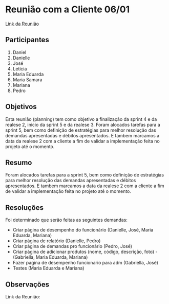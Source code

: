 # Reunião com a Cliente 06/01

[Link da Reunião](https://unbbr.sharepoint.com/sites/MDS20242/_layouts/15/stream.aspx?id=%2Fsites%2FMDS20242%2FDocumentos%20Compartilhados%2FEquipe%20Fehu%2FRecordings%2FEquipe%20Fehu%20%2D%20Planning%20Sprint%205%2D20250106%5F193917%2DMeeting%20Recording%2Emp4&referrer=StreamWebApp%2EWeb&referrerScenario=AddressBarCopied%2Eview%2Ee1f3271c%2Da748%2D4a72%2D84a4%2D9bcad0c8a5e5)

## Participantes

1. Daniel
2. Danielle
3. José
4. Letícia
5. Maria Eduarda
6. Maria Samara
7. Mariana
8. Pedro

## Objetivos

Esta reunião (planning) tem como objetivo a finalização da sprint 4 e da realese 2, inicio da sprint 5 e da realese 3. Foram alocados tarefas para a sprint 5, bem como definição de estratégias para melhor resolução das demandas apresentadas e débitos apresentados. E tambem marcamos a data da realese 2 com a cliente a fim de validar a implementação feita no projeto até o momento.

## Resumo

Foram alocados tarefas para a sprint 5, bem como definição de estratégias para melhor resolução das demandas apresentadas e débitos apresentados. E tambem marcamos a data da realese 2 com a cliente a fim de validar a implementação feita no projeto até o momento.

## Resoluções

Foi determinado que serão feitas as seguintes demandas:

- Criar página de desempenho do funcionário (Danielle, José, Maria Eduarda, Mariana)
- Criar página de relatório (Danielle, Pedro)
- Criar página de demandas pro funcionário (Pedro, José)
- Criar página de adicionar produtos (nome, código, descrição, foto) - (Gabriella, Maria Eduarda, Mariana)
- Fazer pagina de desempenho  funcionario para adm (Gabriella, José)
- Testes (Maria Eduarda e Mariana)



## Observações

Link da Reunião: 
